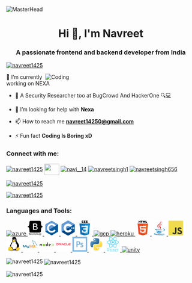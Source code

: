 ![MasterHead](https://blog.vueschool.io/wp-content/uploads/2021/07/eslint-in-action.gif)
<h1 align="center">Hi 👋, I'm Navreet</h1>
<h3 align="center">A passionate frontend and backend developer from India</h3>
<p align="left"> <a href="https://twitter.com/navreet1425" target="blank"><img src="https://img.shields.io/twitter/follow/navreet1425?logo=twitter&style=for-the-badge" alt="navreet1425" /></a> </p>

<img align="right" alt="Coding" width="400" src="https://raw.githubusercontent.com/akr3ch/akr3ch/main/icons/code.gif">
 🔭 I’m currently working on NEXA

- 👯 A Security Researcher too at BugCrowd And HackerOne 🔍💻
 
- 🤝 I’m looking for help with **Nexa**

- 📫 How to reach me **navreet14250@gmail.com**

- ⚡ Fun fact **Coding Is Boring xD**
<h3 align="left">Connect with me:</h3>
<p align="left">
<a href="https://twitter.com/navreet1425" target="blank"><img align="center" src="https://raw.githubusercontent.com/rahuldkjain/github-profile-readme-generator/master/src/images/icons/Social/twitter.svg" alt="navreet1425" height="30" width="40" /></a>
<a href="https://
         edin.com/in/" target="blank"><img align="center" src="https://raw.githubusercontent.com/rahuldkjain/github-profile-readme-generator/master/src/images/icons/Social/linked-in-alt.svg" alt="" height="30" width="40" /></a>
<a href="https://instagram.com/navi__14" target="blank"><img align="center" src="https://raw.githubusercontent.com/rahuldkjain/github-profile-readme-generator/master/src/images/icons/Social/instagram.svg" alt="navi__14" height="30" width="40" /></a>
<a href="https://www.behance.net/navreetsingh1" target="blank"><img align="center" src="https://raw.githubusercontent.com/rahuldkjain/github-profile-readme-generator/master/src/images/icons/Social/behance.svg" alt="navreetsingh1" height="30" width="40" /></a>
<a href="https://medium.com/navreetsingh656" target="blank"><img align="center" src="https://raw.
 
 hubusercontent.com/rahuldkjain/github-profile-readme-generator/master/src/images/icons/Social/medium.svg" alt="navreetsingh656" height="30" width="40" /></a>
</p>
<p align="left"> <img src="https://komarev.com/ghpvc/?username=navreet1425&label=Profile%20views&color=0e75b6&style=flat" alt="navreet1425" /> </p>
<p align="left"> <a href="https://github.com/ryo-ma/github-profile-trophy"><img src="https://github-profile-trophy.vercel.app/?username=navreet1425" alt="navreet1425" /></a> </p>


<h3 align="left">Languages and Tools:</h3>
 <a href="https://azure.microsoft.com/en-in/" target="_blank" rel="noreferrer"> <img src="https://www.vectorlogo.zone/logos/microsoft_azure/microsoft_azure-icon.svg" alt="azure" width="40" height="40"/> </a> <a href="https://getbootstrap.com" target="_blank" rel="noreferrer"> <img src="https://raw.githubusercontent.com/devicons/devicon/master/icons/bootstrap/bootstrap-plain-wordmark.svg" alt="bootstrap" width="40" height="40"/> </a> <a href="https://www.cprogramming.com/" target="_blank" rel="noreferrer"> <img src="https://raw.githubusercontent.com/devicons/devicon/master/icons/c/c-original.svg" alt="c" width="40" height="40"/> </a> <a href="https://www.w3schools.com/cpp/" target="_blank" rel="noreferrer"> <img src="https://raw.githubusercontent.com/devicons/devicon/master/icons/cplusplus/cplusplus-original.svg" alt="cplusplus" width="40" height="40"/> </a> <a href="https://www.w3schools.com/css/" target="_blank" rel="noreferrer"> <img src="https://raw.githubusercontent.com/devicons/devicon/master/icons/css3/css3-original-wordmark.svg" alt="css3" width="40" height="40"/> </a> <a href="https://cloud.google.com" target="_blank" rel="noreferrer"> <img src="https://www.vectorlogo.zone/logos/google_cloud/google_cloud-icon.svg" alt="gcp" width="40" height="40"/> </a>  <a href="https://heroku.com" target="_blank" rel="noreferrer"> <img src="https://www.vectorlogo.zone/logos/heroku/heroku-icon.svg" alt="heroku" width="40" height="40"/> </a> <a href="https://www.w3.org/html/" target="_blank" rel="noreferrer"> <img src="https://raw.githubusercontent.com/devicons/devicon/master/icons/html5/html5-original-wordmark.svg" alt="html5" width="40" height="40"/> </a> <a href="https://www.java.com" target="_blank" rel="noreferrer"> <img src="https://raw.githubusercontent.com/devicons/devicon/master/icons/java/java-original.svg" alt="java" width="40" height="40"/> </a> <a href="https://developer.mozilla.org/en-US/docs/Web/JavaScript" target="_blank" rel="noreferrer"> <img src="https://raw.githubusercontent.com/devicons/devicon/master/icons/javascript/javascript-original.svg" alt="javascript" width="40" height="40"/> </a> <a href="https://www.linux.org/" target="_blank" rel="noreferrer"> <img src="https://raw.githubusercontent.com/devicons/devicon/master/icons/linux/linux-original.svg" alt="linux" width="40" height="40"/> </a> <a href="https://www.mysql.com/" target="_blank" rel="noreferrer"> <img src="https://raw.githubusercontent.com/devicons/devicon/master/icons/mysql/mysql-original-wordmark.svg" alt="mysql" width="40" height="40"/> </a> <a href="https://nodejs.org" target="_blank" rel="noreferrer"> <img src="https://raw.githubusercontent.com/devicons/devicon/master/icons/nodejs/nodejs-original-wordmark.svg" alt="nodejs" width="40" height="40"/> </a> <a href="https://www.oracle.com/" target="_blank" rel="noreferrer"> <img src="https://raw.githubusercontent.com/devicons/devicon/master/icons/oracle/oracle-original.svg" alt="oracle" width="40" height="40"/> </a> <a href="https://www.photoshop.com/en" target="_blank" rel="noreferrer"> <img src="https://raw.githubusercontent.com/devicons/devicon/master/icons/photoshop/photoshop-line.svg" alt="photoshop" width="40" height="40"/> </a> <a href="https://www.python.org" target="_blank" rel="noreferrer"> <img src="https://raw.githubusercontent.com/devicons/devicon/master/icons/python/python-original.svg" alt="python" width="40" height="40"/> </a> <a href="https://reactjs.org/" target="_blank" rel="noreferrer"> <img src="https://raw.githubusercontent.com/devicons/devicon/master/icons/react/react-original-wordmark.svg" alt="react" width="40" height="40"/> </a> <a href="https://unity.com/" target="_blank" rel="noreferrer"> <img src="https://www.vectorlogo.zone/logos/unity3d/unity3d-icon.svg" alt="unity" width="40" height="40"/> </a> </p>

<p><img align="left" src="https://github-readme-stats.vercel.app/api/top-langs?username=navreet1425&show_icons=true&locale=en&layout=compact" alt="navreet1425" /></p>

<p>&nbsp;<img align="center" src="https://github-readme-stats.vercel.app/api?username=navreet1425&show_icons=true&locale=en" alt="navreet1425" /></p>

<p><img align="center" src="https://github-readme-streak-stats.herokuapp.com/?user=navreet1425&" alt="navreet1425" /></p>
